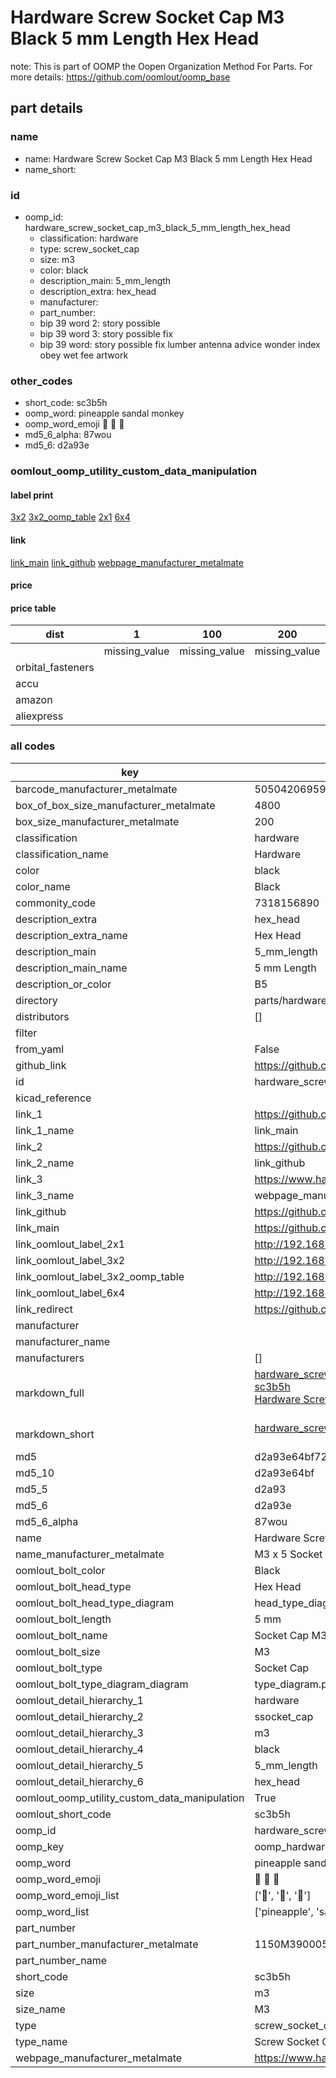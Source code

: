 # Hardware Screw Socket Cap M3 Black 5 mm Length Hex Head  

note: This is part of OOMP the Oopen Organization Method For Parts. For more details: https://github.com/oomlout/oomp_base

##  part details
  







### name
* name: Hardware Screw Socket Cap M3 Black 5 mm Length Hex Head
* name_short: 
### id
* oomp_id: hardware_screw_socket_cap_m3_black_5_mm_length_hex_head
  * classification: hardware
  * type: screw_socket_cap
  * size: m3
  * color: black
  * description_main: 5_mm_length
  * description_extra: hex_head
  * manufacturer: 
  * part_number: 
  * bip 39 word 2: story possible
  * bip 39 word 3: story possible fix
  * bip 39 word: story possible fix lumber antenna advice wonder index obey wet fee artwork

### other_codes
* short_code: sc3b5h
* oomp_word: pineapple sandal monkey
* oomp_word_emoji :pineapple: :sandal: :monkey:
* md5_6_alpha: 87wou
* md5_6: d2a93e






### oomlout_oomp_utility_custom_data_manipulation
#### label print
[3x2](http://192.168.1.245:1112/?label=oomp%2087wou)
[3x2_oomp_table](http://192.168.1.108:1112/?label=oomp%2087wou)
[2x1](http://192.168.1.242:1112/?label=oomp%2087wou)
[6x4](http://192.168.1.55:1112/?label=oomp%2087wou)    

#### link

[link_main](https://github.com/oomlout/oomlout_oomp_version_1_messy/tree/main/parts/hardware_screw_socket_cap_m3_black_5_mm_length_hex_head) [link_github](https://github.com/oomlout/oomlout_oomp_version_1_messy/tree/main/parts/hardware_screw_socket_cap_m3_black_5_mm_length_hex_head) [webpage_manufacturer_metalmate](https://www.harclob2b.com/m3-x-5-socket-cap-screw-gr12-9-self-colour-din-912-1150m390005)                            

#### price

#### price table
| dist | 1 | 100 | 200 | 1000 | 10000 |
|------|---|-----|-----|------|-------|
|  | missing_value | missing_value | missing_value | missing_value | missing_value |
| orbital_fasteners |  |  |  |  |  | 
| accu |  |  |  |  |  | 
| amazon |  |  |  |  |  | 
| aliexpress |  |  |  |  |  | 














### all codes 
| key | value |  
| --- | --- |  
| barcode_manufacturer_metalmate | 5050420695909 |  
| box_of_box_size_manufacturer_metalmate | 4800 |  
| box_size_manufacturer_metalmate | 200 |  
| classification | hardware |  
| classification_name | Hardware |  
| color | black |  
| color_name | Black |  
| commonity_code | 7318156890 |  
| description_extra | hex_head |  
| description_extra_name | Hex Head |  
| description_main | 5_mm_length |  
| description_main_name | 5 mm Length |  
| description_or_color | B5 |  
| directory | parts/hardware_screw_socket_cap_m3_black_5_mm_length_hex_head |  
| distributors | [] |  
| filter |  |  
| from_yaml | False |  
| github_link | https://github.com/oomlout/oomlout_oomp_part_src/tree/main/parts/hardware_screw_socket_cap_m3_black_5_mm_length_hex_head |  
| id | hardware_screw_socket_cap_m3_black_5_mm_length_hex_head |  
| kicad_reference |  |  
| link_1 | https://github.com/oomlout/oomlout_oomp_version_1_messy/tree/main/parts/hardware_screw_socket_cap_m3_black_5_mm_length_hex_head |  
| link_1_name | link_main |  
| link_2 | https://github.com/oomlout/oomlout_oomp_version_1_messy/tree/main/parts/hardware_screw_socket_cap_m3_black_5_mm_length_hex_head |  
| link_2_name | link_github |  
| link_3 | https://www.harclob2b.com/m3-x-5-socket-cap-screw-gr12-9-self-colour-din-912-1150m390005 |  
| link_3_name | webpage_manufacturer_metalmate |  
| link_github | https://github.com/oomlout/oomlout_oomp_version_1_messy/tree/main/parts/hardware_screw_socket_cap_m3_black_5_mm_length_hex_head |  
| link_main | https://github.com/oomlout/oomlout_oomp_version_1_messy/tree/main/parts/hardware_screw_socket_cap_m3_black_5_mm_length_hex_head |  
| link_oomlout_label_2x1 | http://192.168.1.242:1112/?label=oomp%2087wou |  
| link_oomlout_label_3x2 | http://192.168.1.245:1112/?label=oomp%2087wou |  
| link_oomlout_label_3x2_oomp_table | http://192.168.1.108:1112/?label=oomp%2087wou |  
| link_oomlout_label_6x4 | http://192.168.1.55:1112/?label=oomp%2087wou |  
| link_redirect | https://github.com/oomlout/oomlout_oomp_version_1_messy/tree/main/parts/hardware_screw_socket_cap_m3_black_5_mm_length_hex_head |  
| manufacturer |  |  
| manufacturer_name |  |  
| manufacturers | [] |  
| markdown_full | [hardware_screw_socket_cap_m3_black_5_mm_length_hex_head](none)<br>[sc3b5h](none)<br>[Hardware Screw Socket Cap M3 Black 5 Mm Length Hex Head](none)<br><br> |  
| markdown_short | [hardware_screw_socket_cap_m3_black_5_mm_length_hex_head](none)<br><br> |  
| md5 | d2a93e64bf72dfa01004e84eb02a26b4 |  
| md5_10 | d2a93e64bf |  
| md5_5 | d2a93 |  
| md5_6 | d2a93e |  
| md5_6_alpha | 87wou |  
| name | Hardware Screw Socket Cap M3 Black 5 mm Length Hex Head |  
| name_manufacturer_metalmate | M3 x 5 Socket Cap Screw Gr12.9 Self Colour DIN 912 165 |  
| oomlout_bolt_color | Black |  
| oomlout_bolt_head_type | Hex Head |  
| oomlout_bolt_head_type_diagram | head_type_diagram.png |  
| oomlout_bolt_length | 5 mm |  
| oomlout_bolt_name | Socket Cap M3X5 mm Black (Hex Head) |  
| oomlout_bolt_size | M3 |  
| oomlout_bolt_type | Socket Cap |  
| oomlout_bolt_type_diagram_diagram | type_diagram.png |  
| oomlout_detail_hierarchy_1 | hardware |  
| oomlout_detail_hierarchy_2 | ssocket_cap |  
| oomlout_detail_hierarchy_3 | m3 |  
| oomlout_detail_hierarchy_4 | black |  
| oomlout_detail_hierarchy_5 | 5_mm_length |  
| oomlout_detail_hierarchy_6 | hex_head |  
| oomlout_oomp_utility_custom_data_manipulation | True |  
| oomlout_short_code | sc3b5h |  
| oomp_id | hardware_screw_socket_cap_m3_black_5_mm_length_hex_head |  
| oomp_key | oomp_hardware_screw_socket_cap_m3_black_5_mm_length_hex_head |  
| oomp_word | pineapple sandal monkey |  
| oomp_word_emoji | :pineapple: :sandal: :monkey: |  
| oomp_word_emoji_list | [':pineapple:', ':sandal:', ':monkey:'] |  
| oomp_word_list | ['pineapple', 'sandal', 'monkey'] |  
| part_number |  |  
| part_number_manufacturer_metalmate | 1150M390005 |  
| part_number_name |  |  
| short_code | sc3b5h |  
| size | m3 |  
| size_name | M3 |  
| type | screw_socket_cap |  
| type_name | Screw Socket Cap |  
| webpage_manufacturer_metalmate | https://www.harclob2b.com/m3-x-5-socket-cap-screw-gr12-9-self-colour-din-912-1150m390005 |  
